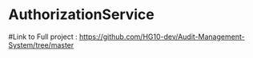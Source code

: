 # AuthorizationService
#Link to Full project : https://github.com/HG10-dev/Audit-Management-System/tree/master
